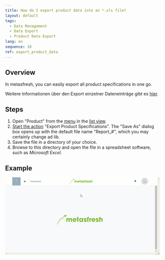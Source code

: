 ```yaml
---
title: How do I export product data into an *.xls file?
layout: default
tags:
  - Data Management
  - Data Export
  - Product Data Export
lang: en
sequence: 10
ref: export_product_data
---
```


## Overview
In metasfresh, you can easily export all product specifications in one go.

Weitere Informationen über den Export einzelner Dateneinträge gibt es [hier](Datenexport_in_metasfresh).

## Steps
1. Open "Product" from the [menu](Menu) in the [list view](ViewModes).
1. [Start the action](StartAction) "Export Product Specifications". The "Save As" dialog box opens up with the default file name "Report_#", which you may certainly change ad lib.
1. Save the file in a directory of your choice.
1. Browse to this directory and open the file in a spreadsheet software, such as *Microsoft Excel*.

## Example
![](assets/Export_product_data.gif)
